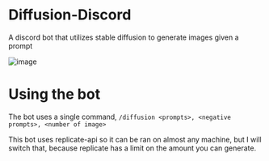 # Diffusion-Discord 

A discord bot that utilizes stable diffusion to generate images given a prompt

![image](https://github.com/wertytop/diffusion-discord/assets/96458971/ba18f8cc-6349-4098-bf7b-f9c3750c0677)

# Using the bot

The bot uses a single command, `/diffusion <prompts>, <negative prompts>, <number of image>`

This bot uses replicate-api so it can be ran on almost any machine, but I will switch that, because replicate has a limit on the amount you can generate.
